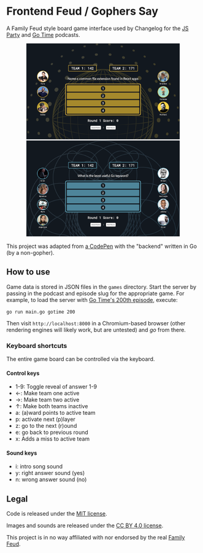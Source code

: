 # Frontend Feud / Gophers Say

A Family Feud style board game interface used by Changelog for the [JS Party](https://jsparty.fm) and [Go Time](https://gotime.fm) podcasts.

<div align="center">
	<img width="400" src="https://github.com/thechangelog/survey-game/raw/main/static/images/jsparty-example.png" alt="JS Party Example">
	<img width="400" src="https://github.com/thechangelog/survey-game/raw/main/static/images/gotime-example.png" alt="Go Time Example">
</div>

This project was adapted from [a CodePen](https://codepen.io/nicholasjackson827/pen/vLyLqg) with the "backend" written in Go (by a non-gopher).

## How to use

Game data is stored in JSON files in the `games` directory. Start the server by passing in the podcast and episode slug for the appropriate game. For example, to load the server with [Go Time's 200th episode](https://gotime.fm/200), execute:

```
go run main.go gotime 200
```

Then visit `http://localhost:8000` in a Chromium-based browser (other rendering engines will likely work, but are untested) and _go_ from there.

### Keyboard shortcuts

The entire game board can be controlled via the keyboard.

#### Control keys

- 1-9: Toggle reveal of answer 1-9
- ←: Make team one active
- →: Make team two active
- ↑: Make both teams inactive
- a: (a)ward points to active team
- p: activate next (p)layer
- z: go to the next (r)ound
- e: go back to previous round
- x: Adds a miss to active team

#### Sound keys

- i: intro song sound
- y: right answer sound (yes)
- n: wrong answer sound (no)


## Legal

Code is released under the [MIT license](/LICENSE).

Images and sounds are released under the [CC BY 4.0 license](https://creativecommons.org/licenses/by/4.0/).

This project is in no way affiliated with nor endorsed by the real [Family Feud](https://www.familyfeud.com).
